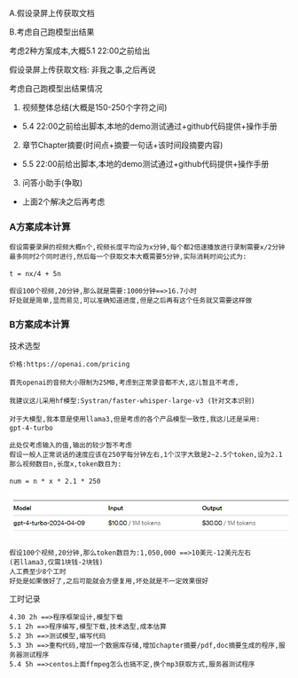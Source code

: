 A.假设录屏上传获取文档

B.考虑自己跑模型出结果

考虑2种方案成本,大概5.1 22:00之前给出

假设录屏上传获取文档:
非我之事,之后再说

考虑自己跑模型出结果情况

1. 视频整体总结(大概是150-250个字符之间)

- 5.4 22:00之前给出脚本,本地的demo测试通过+github代码提供+操作手册

2. 章节Chapter摘要(时间点+摘要一句话+该时间段摘要内容)

- 5.5 22:00前给出脚本,本地的demo测试通过+github代码提供+操作手册

3. 问答小助手(争取)

- 上面2个解决之后再考虑

### A方案成本计算
```text
假设需要录屏的视频大概n个,视频长度平均设为x分钟,每个都2倍速播放进行录制需要x/2分钟
最多同时2个同时进行,然后每一个获取文本大概需要5分钟,实际消耗时间公式为:
```
`t = nx/4 + 5n`
```text
假设100个视频,20分钟,那么就是需要:1000分钟==>16.7小时
好处就是简单,显而易见,可以准确知道进度,但是之后再有这个任务就又需要这样做
```

### B方案成本计算
技术选型
```text
价格:https://openai.com/pricing

首先openai的音频大小限制为25MB,考虑到正常录音都不大,这儿暂且不考虑,

我建议这儿采用hf模型:Systran/faster-whisper-large-v3 (针对文本识别)

对于大模型,我本意是使用llama3,但是考虑的各个产品模型一致性,我这儿还是采用:
gpt-4-turbo
```
```
此处仅考虑输入的值,输出的较少暂不考虑
假设一般人正常说话的速度应该在250字每分钟左右,1个汉字大致是2~2.5个token,设为2.1
那么视频数目n,长度x,token数目为:
```
`num = n * x * 2.1 * 250`

![img_3.png](..%2Fusing_files%2Fimg%2Fimg_3.png)

```text
假设100个视频,20分钟,那么token数目为:1,050,000 ==>10美元-12美元左右
(若llama3,仅需1块钱-2块钱)
人工费至少8个工时
好处是如果做好了,之后可能就会方便复用,坏处就是不一定效果很好
```



工时记录
```text
4.30 2h ==>程序框架设计,模型下载
5.1 2h ==>程序编写,模型下载,技术选型,成本估算
5.2 3h ==>测试模型,编写代码
5.3 3h ==>重构代码,增加一个数据库存储,增加chapter摘要/pdf,doc摘要生成的程序,服务器测试程序
5.4 5h ==>centos上面ffmpeg怎么也搞不定,换个mp3获取方式,服务器测试程序
```
